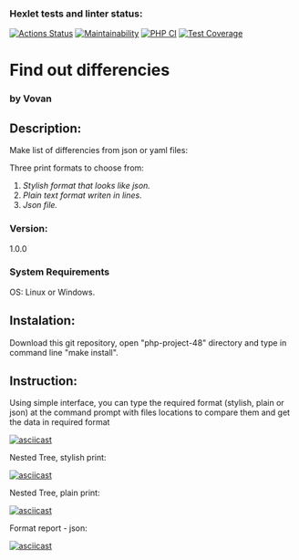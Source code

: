 ### Hexlet tests and linter status:
[![Actions Status](https://github.com/vladimr-xz/php-project-48/actions/workflows/hexlet-check.yml/badge.svg)](https://github.com/vladimr-xz/php-project-48/actions)
[![Maintainability](https://api.codeclimate.com/v1/badges/f17e6104504a5a9ad2dd/maintainability)](https://codeclimate.com/github/vladimr-xz/php-project-48/maintainability)
[![PHP CI](https://github.com/vladimr-xz/php-project-48/actions/workflows/workflow.yml/badge.svg)](https://github.com/vladimr-xz/php-project-48/actions/workflows/workflow.yml)
[![Test Coverage](https://api.codeclimate.com/v1/badges/f17e6104504a5a9ad2dd/test_coverage)](https://codeclimate.com/github/vladimr-xz/php-project-48/test_coverage)

<h1>Find out differencies</h1>
<h3>by Vovan</h3>

<h2>Description:</h2>

<p>Make list of differencies from json or yaml files:</p>
<p>Three print formats to choose from:</p>
<ol>
<li><em>Stylish format that looks like json. </em></li>
<li><em>Plain text format writen in lines. </em></li>
<li><em>Json file.</em></li>
</ol>
<h3>Version:</h3>
<p>1.0.0</p>

<h3>System Requirements</h3>
<p>OS: Linux or Windows. </p>

<h2>Instalation:</h2>
<p>Download this git repository, open "php-project-48" directory and type in command line "make install". </p>

<h2>Instruction:</h2>
<p>Using simple interface, you can type the required format (stylish, plain or json) at the command prompt with files locations to compare them and get the data in required format</p>



[![asciicast](https://asciinema.org/a/b4yfaEEDFvw2dMW4SRe8K3jNB.svg)](https://asciinema.org/a/b4yfaEEDFvw2dMW4SRe8K3jNB)

Nested Tree, stylish print:

[![asciicast](https://asciinema.org/a/lqiIqSJNjM9l8NSKlwcSvyvyV.svg)](https://asciinema.org/a/lqiIqSJNjM9l8NSKlwcSvyvyV)

Nested Tree, plain print:

[![asciicast](https://asciinema.org/a/RUoIcj3N1Kg9TgoNjOskYFlzf.svg)](https://asciinema.org/a/RUoIcj3N1Kg9TgoNjOskYFlzf)

Format report - json:

[![asciicast](https://asciinema.org/a/Qn0NTxcuXQ3qT1pLmXQSEdgZV.svg)](https://asciinema.org/a/Qn0NTxcuXQ3qT1pLmXQSEdgZV)
